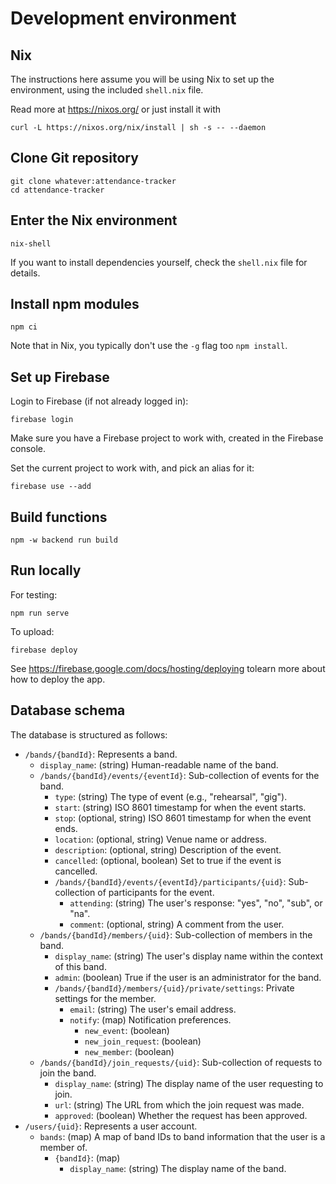 # Development environment

## Nix

The instructions here assume you will be using Nix to set up the environment, using the included `shell.nix` file.

Read more at <https://nixos.org/> or just install it with

```shell
curl -L https://nixos.org/nix/install | sh -s -- --daemon
```

## Clone Git repository

```shell
git clone whatever:attendance-tracker
cd attendance-tracker
```

## Enter the Nix environment

```shell
nix-shell
```

If you want to install dependencies yourself, check the `shell.nix` file for details.

## Install npm modules

```shell
npm ci
```

Note that in Nix, you typically don't use the `-g` flag too `npm install`.

## Set up Firebase

Login to Firebase (if not already logged in):

```shell
firebase login
```

Make sure you have a Firebase project to work with, created in the Firebase console.

Set the current project to work with, and pick an alias for it:

```shell
firebase use --add
```

## Build functions

```shell
npm -w backend run build
```

## Run locally

For testing:

```shell
npm run serve
```

To upload:

```shell
firebase deploy
```

See <https://firebase.google.com/docs/hosting/deploying> tolearn more about how to deploy the app.

## Database schema

The database is structured as follows:

* `/bands/{bandId}`: Represents a band.
  * `display_name`: (string) Human-readable name of the band.
  * `/bands/{bandId}/events/{eventId}`: Sub-collection of events for the band.
    * `type`: (string) The type of event (e.g., "rehearsal", "gig").
    * `start`: (string) ISO 8601 timestamp for when the event starts.
    * `stop`: (optional, string) ISO 8601 timestamp for when the event ends.
    * `location`: (optional, string) Venue name or address.
    * `description`: (optional, string) Description of the event.
    * `cancelled`: (optional, boolean) Set to true if the event is cancelled.
    * `/bands/{bandId}/events/{eventId}/participants/{uid}`: Sub-collection of participants for the event.
      * `attending`: (string) The user's response: "yes", "no", "sub", or "na".
      * `comment`: (optional, string) A comment from the user.
  * `/bands/{bandId}/members/{uid}`: Sub-collection of members in the band.
    * `display_name`: (string) The user's display name within the context of this band.
    * `admin`: (boolean) True if the user is an administrator for the band.
    * `/bands/{bandId}/members/{uid}/private/settings`: Private settings for the member.
      * `email`: (string) The user's email address.
      * `notify`: (map) Notification preferences.
        * `new_event`: (boolean)
        * `new_join_request`: (boolean)
        * `new_member`: (boolean)
  * `/bands/{bandId}/join_requests/{uid}`: Sub-collection of requests to join the band.
    * `display_name`: (string) The display name of the user requesting to join.
    * `url`: (string) The URL from which the join request was made.
    * `approved`: (boolean) Whether the request has been approved.
* `/users/{uid}`: Represents a user account.
  * `bands`: (map) A map of band IDs to band information that the user is a member of.
    * `{bandId}`: (map)
      * `display_name`: (string) The display name of the band.
